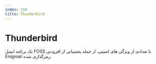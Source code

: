 ```yaml
---
index: 118
title: Thunderbird
---
```

# Thunderbird

یک برنامه ایمیل FOSS با تعدادی از ویژگی های امنیتی، از جمله پشتیبانی از افزودنی Enigmail رمزگذاری شده.